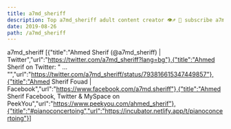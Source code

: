 ```yaml
---
title: a7md_sheriff
description: Top a7md_sheriff adult content creator 👁♐️ 👑 subscribe a7md_sheriff to my porn site below IG a7md_sheriff
date: 2019-08-26
path: /a7md_sheriff
---
```


a7md_sheriff
[{"title":"Ahmed Sherif (@a7md_sheriff) | Twitter","url":"https://twitter.com/a7md_sheriff?lang=bg"},{"title":"Ahmed Sherif on Twitter: \"    … \"","url":"https://twitter.com/a7md_sheriff/status/793816615347449857"},{"title":"Ahmed Sherif Fouad | Facebook","url":"https://www.facebook.com/a7md.sheriff"},{"title":"Ahmed Sherif Facebook, Twitter & MySpace on PeekYou","url":"https://www.peekyou.com/ahmed_sherif"},{"title":"#pianoconcertoing","url":"https://incubator.netlify.app/t/pianoconcertoing"}]

